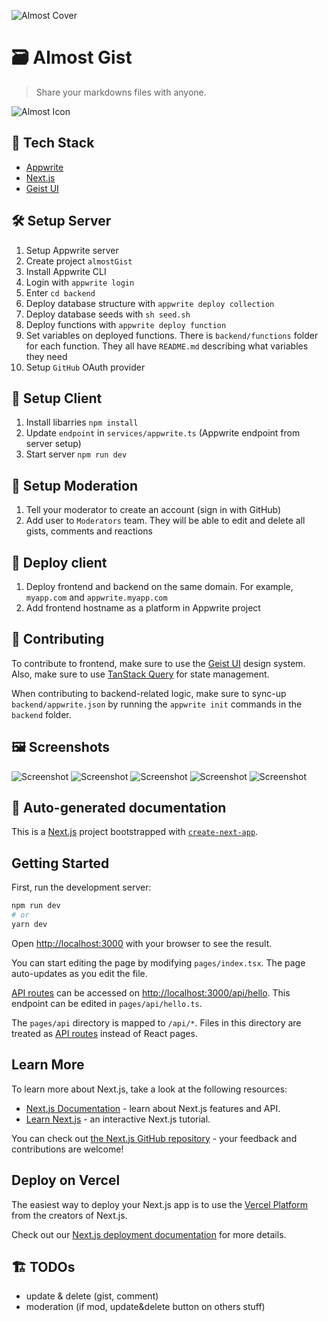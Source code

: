 ![Almost Cover](public/cover.png)

# 🗃️ Almost Gist

> Share your markdowns files with anyone.

![Almost Icon](public/logo.png)

## 🧰 Tech Stack

- [Appwrite](https://appwrite.io/)
- [Next.js](https://nextjs.org/)
- [Geist UI](https://geist-ui.dev/)

## 🛠️ Setup Server

1. Setup Appwrite server
2. Create project `almostGist`
3. Install Appwrite CLI
4. Login with `appwrite login`
5. Enter `cd backend`
6. Deploy database structure with `appwrite deploy collection`
7. Deploy database seeds with `sh seed.sh`
8. Deploy functions with `appwrite deploy function`
9. Set variables on deployed functions. There is `backend/functions` folder for each function. They all have `README.md` describing what variables they need
10. Setup `GitHub` OAuth provider

## 👀 Setup Client

1. Install libarries `npm install`
2. Update `endpoint` in `services/appwrite.ts` (Appwrite endpoint from server setup)
3. Start server `npm run dev`

## 🚨 Setup Moderation

1. Tell your moderator to create an account (sign in with GitHub)
2. Add user to `Moderators` team. They will be able to edit and delete all gists, comments and reactions

## 🚀 Deploy client

1. Deploy frontend and backend on the same domain. For example, `myapp.com` and `appwrite.myapp.com`
2. Add frontend hostname as a platform in Appwrite project

## 🤝 Contributing

To contribute to frontend, make sure to use the [Geist UI](https://geist-ui.dev/) design system. Also, make sure to use [TanStack Query](https://tanstack.com/query/v4/) for state management.

When contributing to backend-related logic, make sure to sync-up `backend/appwrite.json` by running the `appwrite init` commands in the `backend` folder.

## 🖼️ Screenshots

![Screenshot](public/screenshots/ss1.png)
![Screenshot](public/screenshots/ss2.png)
![Screenshot](public/screenshots/ss3.png)
![Screenshot](public/screenshots/ss4.png)
![Screenshot](public/screenshots/ss5.png)

## 🤖 Auto-generated documentation

This is a [Next.js](https://nextjs.org/) project bootstrapped with [`create-next-app`](https://github.com/vercel/next.js/tree/canary/packages/create-next-app).

## Getting Started

First, run the development server:

```bash
npm run dev
# or
yarn dev
```

Open [http://localhost:3000](http://localhost:3000) with your browser to see the result.

You can start editing the page by modifying `pages/index.tsx`. The page auto-updates as you edit the file.

[API routes](https://nextjs.org/docs/api-routes/introduction) can be accessed on [http://localhost:3000/api/hello](http://localhost:3000/api/hello). This endpoint can be edited in `pages/api/hello.ts`.

The `pages/api` directory is mapped to `/api/*`. Files in this directory are treated as [API routes](https://nextjs.org/docs/api-routes/introduction) instead of React pages.

## Learn More

To learn more about Next.js, take a look at the following resources:

- [Next.js Documentation](https://nextjs.org/docs) - learn about Next.js features and API.
- [Learn Next.js](https://nextjs.org/learn) - an interactive Next.js tutorial.

You can check out [the Next.js GitHub repository](https://github.com/vercel/next.js/) - your feedback and contributions are welcome!

## Deploy on Vercel

The easiest way to deploy your Next.js app is to use the [Vercel Platform](https://vercel.com/new?utm_medium=default-template&filter=next.js&utm_source=create-next-app&utm_campaign=create-next-app-readme) from the creators of Next.js.

Check out our [Next.js deployment documentation](https://nextjs.org/docs/deployment) for more details.

## 🏗️ TODOs

- update & delete (gist, comment)
- moderation (if mod, update&delete button on others stuff)
